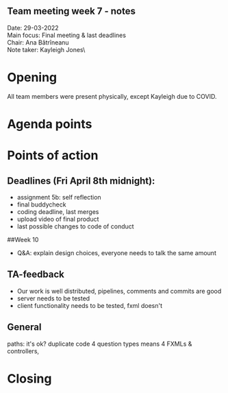 ## Team meeting week 7 - notes
Date:           29-03-2022\
Main focus:     Final meeting & last deadlines\
Chair:          Ana Bătrîneanu\
Note taker:     Kayleigh Jones\

# Opening
All team members were present physically, except Kayleigh due to COVID.

# Agenda points

# Points of action
## Deadlines (Fri April 8th midnight):
- assignment 5b: self reflection
- final buddycheck
- coding deadline, last merges
- upload video of final product
- last possible changes to code of conduct

##Week 10
- Q&A: explain design choices, everyone needs to talk the same amount

## TA-feedback
- Our work is well distributed, pipelines, comments and commits are good
- server needs to be tested
- client functionality needs to be tested, fxml doesn't

## General
paths: it's ok? 
duplicate code 
4 question types means 4 FXMLs & controllers, 

# Closing




